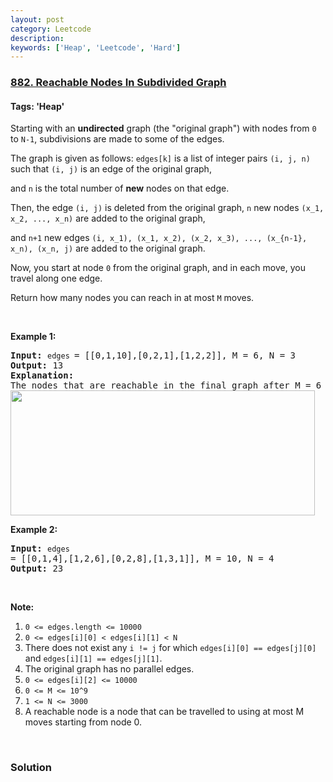 ```yaml
---
layout: post
category: Leetcode
description: 
keywords: ['Heap', 'Leetcode', 'Hard']
---
```

### [882. Reachable Nodes In Subdivided Graph](https://leetcode.com/problems/reachable-nodes-in-subdivided-graph)

#### Tags: 'Heap'

<div class="content__u3I1 question-content__JfgR"><div><p>Starting with an <strong>undirected</strong> graph (the "original graph") with nodes from <code>0</code> to <code>N-1</code>, subdivisions are made to some of the edges.</p>
<p>The graph is given as follows: <code>edges[k]</code> is a list of integer pairs <code>(i, j, n)</code> such that <code>(i, j)</code> is an edge of the original graph,</p>
<p>and <code>n</code> is the total number of <strong>new</strong> nodes on that edge. </p>
<p>Then, the edge <code>(i, j)</code> is deleted from the original graph, <code>n</code> new nodes <code>(x_1, x_2, ..., x_n)</code> are added to the original graph,</p>
<p>and <code>n+1</code> new edges <code>(i, x_1), (x_1, x_2), (x_2, x_3), ..., (x_{n-1}, x_n), (x_n, j)</code> are added to the original graph.</p>
<p>Now, you start at node <code>0</code> from the original graph, and in each move, you travel along one edge. </p>
<p>Return how many nodes you can reach in at most <code>M</code> moves.</p>
<p> </p>
<p><strong>Example 1:</strong></p>
<pre><strong>Input: </strong><code>edges </code>= <span id="example-input-1-1">[[0,1,10],[0,2,1],[1,2,2]]</span>, M = <span id="example-input-1-2">6</span>, N = <span id="example-input-1-3">3</span>
<strong>Output: </strong><span id="example-output-1">13</span>
<strong>Explanation: </strong>
The nodes that are reachable in the final graph after M = 6 moves are indicated below.
<span><img alt="" src="https://s3-lc-upload.s3.amazonaws.com/uploads/2018/08/01/origfinal.png" style="width: 487px; height: 200px;"/></span>
</pre>
<div>
<p><strong>Example 2:</strong></p>
<pre><strong>Input: </strong><code>edges </code>= <span id="example-input-2-1">[[0,1,4],[1,2,6],[0,2,8],[1,3,1]]</span>, M = <span id="example-input-2-2">10</span>, N = <span id="example-input-2-3">4</span>
<strong>Output: </strong><span id="example-output-2">23</span></pre>
<p> </p>
</div>
<p><strong>Note:</strong></p>
<ol>
<li><code>0 &lt;= edges.length &lt;= 10000</code></li>
<li><code>0 &lt;= edges[i][0] &lt; edges[i][1] &lt; N</code></li>
<li>There does not exist any <code>i != j</code> for which <code>edges[i][0] == edges[j][0]</code> and <code>edges[i][1] == edges[j][1]</code>.</li>
<li>The original graph has no parallel edges.</li>
<li><code>0 &lt;= edges[i][2] &lt;= 10000</code></li>
<li><code>0 &lt;= M &lt;= 10^9</code></li>
<li><code><font face="monospace">1 &lt;= N &lt;= 3000</font></code></li>
<li>A reachable node is a node that can be travelled to using at most M moves starting from node 0.</li>
</ol>
<div>
<div> </div>
</div>
</div></div>

### Solution
